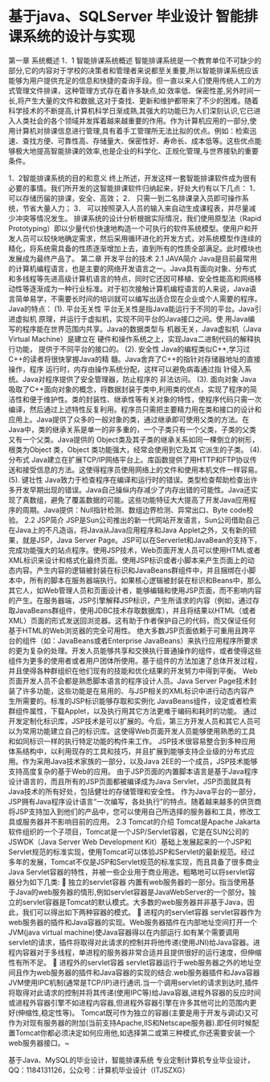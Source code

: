 # 基于java、SQLServer 毕业设计 智能排课系统的设计与实现
第一章 系统概述
1．1  智能排课系统概述
智能排课系统是一个教育单位不可缺少的部分,它的内容对于学校的决策者和管理者来说都至关重要,所以智能排课系统应该能够为用户提供充足的信息和快捷的查询手段。但一直以来人们使用传统人工的方式管理文件排课，这种管理方式存在着许多缺点,如:效率低、保密性差,另外时间一长,将产生大量的文件和数据,这对于查找、更新和维护都带来了不少的困难。随着科学技术的不断提高,计算机科学日渐成熟,其强大的功能已为人们深刻认识,它已进入人类社会的各个领域并发挥着越来越重要的作用。作为计算机应用的一部分,使用计算机对排课信息进行管理,具有着手工管理所无法比拟的优点。例如：检索迅速、查找方便、可靠性高、存储量大、保密性好、寿命长、成本低等。这些优点能够极大地提高智能排课的效率,也是企业的科学化、正规化管理,与世界接轨的重要条件。

1．2智能排课系统的目的和意义
终上所述，开发这样一套智能排课软件成为很有必要的事情。我们所开发的这智能排课软件归纳起来，好处大约有以下几点：
1． 可以存储历届的排课，安全、高效；
2． 只需一到二名排课录入员即可操作系统，节省大量人力；
3． 可以按照录入人员的输入来自动生成课程表，并尽量减少冲突等情况发生。 
排课系统的设计分析根据实际情况，我们使用原型法（Rapid Prototyping）即以少量代价快速地构造一个可执行的软件系统模型。使用户和开发人员可以较快地确定需求，然后采用循环进化的开发方式，对系统模型作连续的精化，将系统需具备的性质逐渐增加上去，直到所有的性质全部满足。此时模块也发展成为最终产品了。
第二章 开发平台的技术
2.1 JAVA简介
Java是目前最常用的计算机编程语言，也是主要的网络开发语言之一。Java具有面向对象、分布式和多线程等先进高级计算机语言的特点，同时它还因可移植、安全性能高和网络移动性等逐渐成为一种行业标准。对于初次接触计算机编程语言的人来说，Java语言简单易学，不需要长时间的培训就可以编写出适合现在企业或个人需要的程序。
Java的特点：
(1). 平台无关性
平台无关性是指Java能运行于不同的平台。Java引进虚拟机 原理，并运行于虚拟机，实现不同平台的Java接口之间。使 用Java编写的程序能在世界范围内共享。Java的数据类型与 机器无关，Java虚拟机（Java Virtual Machine）是建立在 硬件和操作系统之上，实现Java二进制代码的解释执行功能， 提供于不同平台的接口的。
(2). 安全性 
Java的编程类似C++,学习过C++的读者将很快掌握Java的精 髓。Java舍弃了C++的指针对存储器地址的直接操作，程序 运行时，内存由操作系统分配，这样可以避免病毒通过指 针侵入系统。Java对程序提供了安全管理器，防止程序的 非法访问。
(3). 面向对象
Java 吸取了C++面向对象的概念，将数据封装于类中,利用类的优点，实现了程序的简洁性和便于维护性。类的封装性、继承性等有关对象的特性，使程序代码只需一次编译，然后通过上述特性反复利用。程序员只需把主要精力用在类和接口的设计和应用上。Java提供了众多的一般对象的类，通过继承即可使用父类的方法。在Java中，类的继承关系是单一的非多重的，一个子类只有一个父类，子类的父类又有一个父类。Java提供的 Object类及其子类的继承关系如同一棵倒立的树形，根类为Object 类，Object 类功能强大，经常会使用到它及其 它派生的子类。
(4). 分布式
Java建立在扩展TCP/IP网络平台上。库函数提供了用HTTP和FTP协议传送和接受信息的方法。这使得程序员使用网络上的文件和使用本机文件一样容易。
(5). 键壮性
Java致力于检查程序在编译和运行时的错误。类型检查帮助检查出许多开发早期出现的错误。Java自己操纵内存减少了内存出错的可能性。Java还实现了真数组，避免了覆盖数据的可能。这些功能特征大大提高了开发Java应用程序的周期。Java提供：Null指针检测、数组边界检测、异常出口、Byte code校验。
2.2 JSP简介
JSP是Sun公司推出的新一代网站开发语言，Sun公司借助自己在Java上的不凡造诣，将Java从Java应用程序和Java Applet之外，又有新的硕果，就是JSP，Java Server Page。JSP可以在Serverlet和JavaBean的支持下，完成功能强大的站点程序。使用JSP技术，Web页面开发人员可以使用HTML或者XML标识来设计和格式化最终页面。使用JSP标识或者小脚本来产生页面上的动态内容。产生内容的逻辑被封装在标识和JavaBeans群组件中，并且捆绑在小脚本中，所有的脚本在服务器端执行。如果核心逻辑被封装在标识和Beans中，那么其它人，如Web管理人员和页面设计者，能够编辑和使用JSP页面，而不影响内容的产生。在服务器端，JSP引擎解释JSP标识，产生所请求的内容（例如，通过存取JavaBeans群组件，使用JDBC技术存取数据库），并且将结果以HTML（或者XML）页面的形式发送回浏览器。这有助于作者保护自己的代码，而又保证任何基于HTML的Web浏览器的完全可用性。
绝大多数JSP页面依赖于可重用且跨平台的组件（如：JavaBeans或者Enterprise JavaBeans）来执行应用程序所要求的更为复杂的处理。开发人员能够共享和交换执行普通操作的组件，或者使得这些组件为更多的使用者或者用户团体所使用。基于组件的方法加速了总体开发过程，并且使得各种群组织在他们现有的技能和优化结果的开发努力中得到平衡。
Web页面开发人员不会都是熟悉脚本语言的程序设计人员。Java Server Page技术封装了许多功能，这些功能是在易用的、与JSP相关的XML标识中进行动态内容产生所需要的。标准的JSP标识能够存取和实例化 JavaBeans组件，设定或者检索群组件属性，下载Applet，以及执行用其它方法更难于编码和耗时的功能。
通过开发定制化标识库，JSP技术是可以扩展的。今后，第三方开发人员和其它人员可以为常用功能建立自己的标识库。这使得Web页面开发人员能够使用熟悉的工具和如同标识一样的执行特定功能的构件来工作。
JSP技术很容易整合到多种应用体系结构中，以利用现存的工具和技巧，并且扩展到能够支持企业级的分布式应用。作为采用Java技术家族的一部分，以及Java 2EE的一个成员，JSP技术能够支持高度复杂的基于Web的应用。
由于JSP页面的内置脚本语言是基于Java程序设计语言的，而且所有的JSP页面都被编译成为Java Servlet，JSP页面就具有Java技术的所有好处，包括健壮的存储管理和安全性。
作为Java平台的一部分，JSP拥有Java程序设计语言“一次编写，各处执行”的特点。随着越来越多的供货商将JSP支持加入到他们的产品中，您可以使用自己所选择的服务器和工具，修改工具或服务器并不影响目前的应用。
2.3 Tomcat的介绍
Tomcat是Apache Jakarta软件组织的一个子项目，Tomcat是一个JSP/Servlet容器，它是在SUN公司的JSWDK（Java Server Web Development Kit）基础上发展起来的一个JSP和Servlet规范的标准实现，使用Tomcat可以体验JSP和Servlet的最新规范。经过多年的发展，Tomcat不仅是JSP和Servlet规范的标准实现，而且具备了很多商业Java Servlet容器的特性，并被一些企业用于商业用途。粗略地可以将servlet容器分为如下几类:
	独立的servlet容器
内置有web服务器的一部分。指当使用基于Java的web服务器的情形,例如servlet容器是JavaWebServer的一个部分。独立的servlet容器是Tomcat的默认模式。大多数的web服务器并非基于Java，因此，我们可以得出如下两种容器的模式。
	进程内的servlet容器
servlet容器作为web服务器的插件和Java容器的实现。Web服务器插件在内部地址空间打开一个JVM(java virtual machine)使Java容器得以在内部运行.如有某个需要调用servlet的请求，插件将取得对此请求的控制并将他传递(使用JNI)给Java容器。进程内容器对于多线程，单进程的服务器非常合适并且提供很好的运行速度，但伸缩性有所不足。
	进程外的servlet容器
servlet容器运行于web服务器之外的地址空间且作为web服务器的插件和Java容器的实现的结合.web服务器插件和Java容器 JVM使用IPC机制(通常是TCP/IP)进行通讯.当一个调用servlet的请求到达时,插件将取得对此请求的控制并将其传递(使用IPC等)给Java容器,进程外容器的反应时间或进程外容器引擎不如进程内容器,但进程外容器引擎在许多其他可比的范围内更好(伸缩性,稳定性等)。
Tomcat既可作为独立的容器(主要是用于开发与调试)又可作为对现有服务器的附加(当前支持Apache,IIS和Netscape服务器).即任何时候配置Tomcat你都必须决定如何应用他,如选择第二或第三种模式,你还需要安装一个web服务器接口。~

基于Java、MySQL的毕业设计，智能排课系统 专业定制计算机专业毕业设计，QQ：1184131126，公众号：计算机毕业设计（ITJSZXG）
